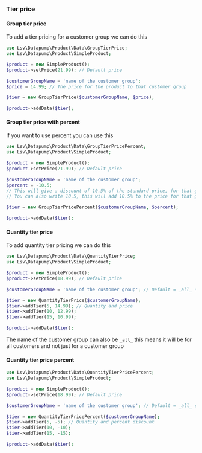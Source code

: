 ### Tier price

#### Group tier price

To add a tier pricing for a customer group we can do this

```php
use Lsv\Datapump\Product\Data\GroupTierPrice;
use Lsv\Datapump\Product\SimpleProduct;

$product = new SimpleProduct();
$product->setPrice(21.99); // Default price

$customerGroupName = 'name of the customer group';
$price = 14.99; // The price for the product to that customer group 

$tier = new GroupTierPrice($customerGroupName, $price);

$product->addData($tier);
```  

#### Group tier price with percent

If you want to use percent you can use this

```php
use Lsv\Datapump\Product\Data\GroupTierPricePercent;
use Lsv\Datapump\Product\SimpleProduct;

$product = new SimpleProduct();
$product->setPrice(21.99); // Default price

$customerGroupName = 'name of the customer group';
$percent = -10.5;
// This will give a discount of 10.5% of the standard price, for that group
// You can also write 10.5, this will add 10.5% to the price for that group 

$tier = new GroupTierPricePercent($customerGroupName, $percent);

$product->addData($tier);
```  

#### Quantity tier price

To add quantity tier pricing we can do this

```php
use Lsv\Datapump\Product\Data\QuantityTierPrice;
use Lsv\Datapump\Product\SimpleProduct;

$product = new SimpleProduct();
$product->setPrice(18.99); // Default price

$customerGroupName = 'name of the customer group'; // Default = _all_ see below

$tier = new QuantityTierPrice($customerGroupName);
$tier->addTier(5, 14.99); // Quantity and price
$tier->addTier(10, 12.99);
$tier->addTier(15, 10.99);

$product->addData($tier);
```

The name of the customer group can also be `_all_` this means it will be for all customers and not just for a customer group

#### Quantity tier price percent

```php
use Lsv\Datapump\Product\Data\QuantityTierPricePercent;
use Lsv\Datapump\Product\SimpleProduct;

$product = new SimpleProduct();
$product->setPrice(18.99); // Default price

$customerGroupName = 'name of the customer group'; // Default = _all_ see below

$tier = new QuantityTierPricePercent($customerGroupName);
$tier->addTier(5, -5); // Quantity and percent discount
$tier->addTier(10, -10);
$tier->addTier(15, -15);

$product->addData($tier);
```

